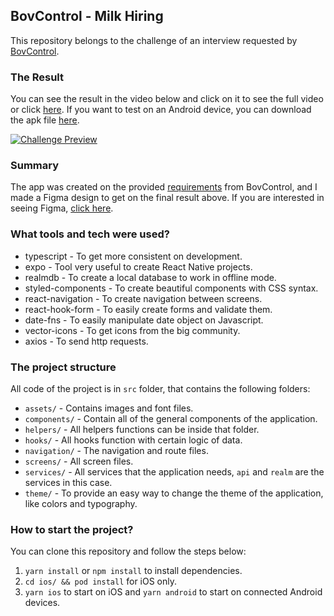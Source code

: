 ## BovControl - Milk Hiring

This repository belongs to the challenge of an interview requested by [BovControl](https://platform.bovcontrol.com/).

### The Result

You can see the result in the video below and click on it to see the full video or click [here](https://www.youtube.com/watch?v=WaWhjrJtyUQ). If you want to test on an Android device, you can download the apk file [here](https://github.com/italoiz/bovcontrol-challenge/blob/main/bovcontrol.apk).

[![Challenge Preview](https://media.giphy.com/media/v1.Y2lkPTc5MGI3NjExNjg0ZDk1YzY5ZGYxYTcwZjlmMTVkNjI0NTk1Zjk2YWUwYzAzZTdjNyZjdD1n/PGjvy2k4IgpyPOZ2oL/giphy.gif)](https://www.youtube.com/watch?v=WaWhjrJtyUQ)

### Summary

The app was created on the provided [requirements](https://github.com/bovcontrol/milk-hiring/blob/master/desafio-frondedn-v2.md) from BovControl, and I made a Figma design to get on the final result above. If you are interested in seeing Figma, [click here](https://www.figma.com/file/0DqYlaPyY7oId5BBIXhqR6/BovControl-Milk-Hiring?node-id=0%3A1&t=uZt9dXhYYHhkaEDw-1).

### What tools and tech were used?

- typescript - To get more consistent on development.
- expo - Tool very useful to create React Native projects.
- realmdb - To create a local database to work in offline mode.
- styled-components - To create beautiful components with CSS syntax.
- react-navigation - To create navigation between screens.
- react-hook-form - To easily create forms and validate them.
- date-fns - To easily manipulate date object on Javascript.
- vector-icons - To get icons from the big community.
- axios - To send http requests.

### The project structure

All code of the project is in `src` folder, that contains the following folders:

- `assets/` - Contains images and font files.
- `components/` - Contain all of the general components of the application.
- `helpers/` - All helpers functions can be inside that folder.
- `hooks/` - All hooks function with certain logic of data.
- `navigation/` - The navigation and route files.
- `screens/` - All screen files.
- `services/` - All services that the application needs, `api` and `realm` are the services in this case.
- `theme/` - To provide an easy way to change the theme of the application, like colors and typography.

### How to start the project?

You can clone this repository and follow the steps below:

1. `yarn install` or `npm install` to install dependencies.
2. `cd ios/ && pod install` for iOS only.
2. `yarn ios` to start on iOS and `yarn android` to start on connected Android devices.
